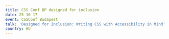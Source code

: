 ```yaml
---
title: CSS Conf BP designed for inclusion
date: 25 10 17
event: CSSConf Budapest
talk: 'Designed for Inclusion: Writing CSS with Accessibility in Mind'
country: HU
---
```


